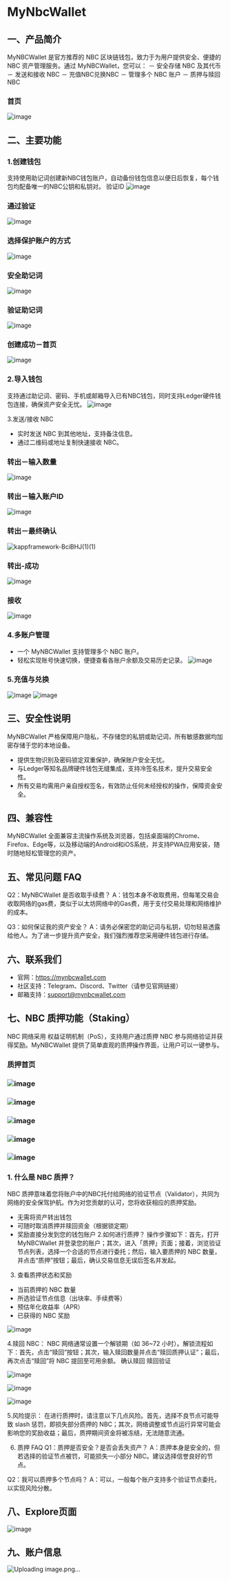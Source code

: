 # MyNbcWallet
## 一、产品简介
MyNBCWallet 是官方推荐的 NBC 区块链钱包，致力于为用户提供安全、便捷的 NBC 资产管理服务。通过 MyNBCWallet，您可以：
－ 安全存储 NBC 及其代币
－ 发送和接收 NBC
－ 充值NBC兑换NBC
－ 管理多个 NBC 账户
－ 质押与赎回NBC
### 首页
![image](https://github.com/user-attachments/assets/2476ef23-a997-4998-a953-a03a184e03b0)

## 二、主要功能
### 1.创建钱包
支持使用助记词创建新NBC钱包账户，自动备份钱包信息以便日后恢复，每个钱包均配备唯一的NBC公钥和私钥对。
验证ID
![image](https://github.com/user-attachments/assets/98f87249-f3b7-4472-bc82-06234637fc9f)


### 通过验证
![image](https://github.com/user-attachments/assets/359943ca-5f7f-416c-ab31-4150a1e3bd29)

### 选择保护账户的方式
![image](https://github.com/user-attachments/assets/b9eda9c6-f070-4740-acee-431105a1e6db)

### 安全助记词
![image](https://github.com/user-attachments/assets/9dc1a9d6-7641-47d9-aa63-b365b0712614)

### 验证助记词
![image](https://github.com/user-attachments/assets/d6d9cb06-4b0c-4a21-8667-37613441a0ee)

### 创建成功－首页
![image](https://github.com/user-attachments/assets/d97cc576-2ffc-4398-85a6-3c8201c9fa83)

### 2.导入钱包
支持通过助记词、密码、手机或邮箱导入已有NBC钱包，同时支持Ledger硬件钱包连接，确保资产安全无忧。
![image](https://github.com/user-attachments/assets/fdcd64c9-bda5-4ebd-ab02-173b39f8fd73)


3.发送/接收 NBC
- 实时发送 NBC 到其他地址，支持备注信息。
- 通过二维码或地址复制快速接收 NBC。
### 转出－输入数量
![image](https://github.com/user-attachments/assets/3a264467-0fd3-44d4-8ffe-606501c2fc03)

### 转出－输入账户ID
![image](https://github.com/user-attachments/assets/e3ef05c7-5a8f-4689-a781-15911d099ce1)

### 转出－最终确认
![kappframework-BciBHJ(1)(1)](https://github.com/user-attachments/assets/44f1cf22-9fe3-40aa-8240-adc3348a935d)

### 转出-成功
![image](https://github.com/user-attachments/assets/8f8387a9-68e2-4b3b-9f0d-8399818b7f5a)

### 接收
![image](https://github.com/user-attachments/assets/9d58eff0-3c43-4888-80fd-98c77b834e45)

### 4.多账户管理
- 一个 MyNBCWallet 支持管理多个 NBC 账户。
- 轻松实现账号快速切换，便捷查看各账户余额及交易历史记录。
![image](https://github.com/user-attachments/assets/79654840-5299-4e26-a92c-0268150c95d1)

### 5.充值与兑换
![image](https://github.com/user-attachments/assets/6dd53735-3529-4a5c-80dd-0f0b930db23b)
![image](https://github.com/user-attachments/assets/4efb47dc-e960-4935-8ed4-cdfdf8690a95)


## 三、安全性说明
MyNBCWallet 严格保障用户隐私，不存储您的私钥或助记词，所有敏感数据均加密存储于您的本地设备。
- 提供生物识别及密码锁定双重保护，确保账户安全无忧。
- 与Ledger等知名品牌硬件钱包无缝集成，支持冷签名技术，提升交易安全性。
- 所有交易均需用户亲自授权签名，有效防止任何未经授权的操作，保障资金安全。

## 四、兼容性
MyNBCWallet 全面兼容主流操作系统及浏览器，包括桌面端的Chrome、Firefox、Edge等，以及移动端的Android和iOS系统，并支持PWA应用安装，随时随地轻松管理您的资产。
## 五、常见问题 FAQ
Q2：MyNBCWallet 是否收取手续费？ 
A：钱包本身不收取费用，但每笔交易会收取网络的gas费，类似于以太坊网络中的Gas费，用于支付交易处理和网络维护的成本。

Q3：如何保证我的资产安全？
A：请务必保密您的助记词与私钥，切勿轻易透露给他人。为了进一步提升资产安全，我们强烈推荐您采用硬件钱包进行存储。

## 六、联系我们
- 官网：https://mynbcwallet.com
- 社区支持：Telegram、Discord、Twitter（请参见官网链接）
- 邮箱支持：support@mynbcwallet.com

## 七、NBC 质押功能（Staking）
NBC 网络采用 权益证明机制（PoS），支持用户通过质押 NBC 参与网络验证并获得奖励。MyNBCWallet 提供了简单直观的质押操作界面，让用户可以一键参与。

### 质押首页
### ![image](https://github.com/user-attachments/assets/d983a840-caec-4c5e-a322-1264480fbb4d)
### ![image](https://github.com/user-attachments/assets/a9487785-2a48-4c12-b194-eaca8d6260df)
### ![image](https://github.com/user-attachments/assets/c00a5bc7-af4f-4cbe-a99c-019a77283fc0)
### ![image](https://github.com/user-attachments/assets/e1543186-f9ce-4d70-ac01-29313b43695c)
### ![image](https://github.com/user-attachments/assets/7f042a75-8ec9-41b0-aaee-866a2c062c23)

### 1. 什么是 NBC 质押？
NBC 质押意味着您将账户中的NBC托付给网络的验证节点（Validator），共同为网络的安全保驾护航。作为对您贡献的认可，您将收获相应的质押奖励。
- 无需将资产转出钱包
- 可随时取消质押并赎回资金（根据锁定期）
- 奖励直接分发到您的钱包账户
2.如何进行质押？
操作步骤如下：首先，打开 MyNBCWallet 并登录您的账户；其次，进入「质押」页面；接着，浏览验证节点列表，选择一个合适的节点进行委托；然后，输入要质押的 NBC 数量，并点击“质押”按钮；最后，确认交易信息无误后签名并发起。





3. 查看质押状态和奖励
- 当前质押的 NBC 数量
- 所选验证节点信息（出块率、手续费等）
- 预估年化收益率（APR）
- 已获得的 NBC 奖励

![image](https://github.com/user-attachments/assets/74a31628-9d5a-43ef-aa1b-d20026365f45)

4.赎回 NBC：
NBC 网络通常设置一个解锁期（如 36~72 小时）。解锁流程如下：首先，点击“赎回”按钮；其次，输入赎回数量并点击“赎回质押认证”；最后，再次点击“赎回”将 NBC 提回至可用余额。
确认赎回 赎回验证

![image](https://github.com/user-attachments/assets/3ca2c588-834b-469f-8f3f-2474126c0b44)

![image](https://github.com/user-attachments/assets/523588a6-8cb3-4dcb-97e2-0adb076c59bc)

![image](https://github.com/user-attachments/assets/eaa9a4e2-ac33-4cf3-ab50-87c07f6bd0b9)


5.风险提示：
在进行质押时，请注意以下几点风险。首先，选择不良节点可能导致 slash 惩罚，即损失部分质押的 NBC；其次，网络调整或节点运行异常可能会影响您的奖励收益；最后，质押期间资金将被冻结，无法随意流通。

6. 质押 FAQ
Q1：质押是否安全？是否会丢失资产？
A：质押本身是安全的，但若选择的验证节点被罚，可能损失一小部分 NBC。建议选择信誉良好的节点。

Q2：我可以质押多个节点吗？
A：可以，一般每个账户支持多个验证节点委托，以实现风险分散。


## 八、Explore页面
![image](https://github.com/user-attachments/assets/add8e17f-71f6-419a-8a60-8cdcce23afcd)

## 九、账户信息 
![Uploading image.png…]()
